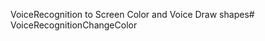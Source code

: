 VoiceRecognition to Screen Color and Voice Draw shapes#   V o i c e R e c o g n i t i o n C h a n g e C o l o r  
 